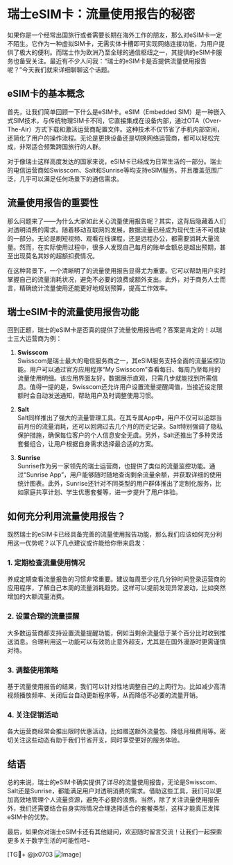 # 瑞士eSIM卡：流量使用报告的秘密

如果你是一个经常出国旅行或者需要长期在海外工作的朋友，那么对eSIM卡一定不陌生。它作为一种虚拟SIM卡，无需实体卡槽即可实现网络连接功能，为用户提供了极大的便利。而瑞士作为欧洲乃至全球的通信枢纽之一，其提供的eSIM卡服务也备受关注。最近有不少人问我：“瑞士的eSIM卡是否提供流量使用报告呢？”今天我们就来详细聊聊这个话题。

## eSIM卡的基本概念

首先，让我们简单回顾一下什么是eSIM卡。eSIM（Embedded SIM）是一种嵌入式SIM技术，与传统物理SIM卡不同，它直接集成在设备内部，通过OTA（Over-The-Air）方式下载和激活运营商配置文件。这种技术不仅节省了手机内部空间，还简化了用户的操作流程。无论是更换设备还是切换网络运营商，都可以轻松完成，非常适合频繁跨国旅行的人群。

对于像瑞士这样高度发达的国家来说，eSIM卡已经成为日常生活的一部分。瑞士的电信运营商如Swisscom、Salt和Sunrise等均支持eSIM服务，并且覆盖范围广泛，几乎可以满足任何场景下的通信需求。

## 流量使用报告的重要性

那么问题来了——为什么大家如此关心流量使用报告呢？其实，这背后隐藏着人们对透明消费的需求。随着移动互联网的发展，数据流量已经成为现代生活不可或缺的一部分。无论是刷短视频、观看在线课程，还是远程办公，都需要消耗大量流量。然而，在实际使用过程中，很多人发现自己每月的账单金额总是超出预期，甚至出现莫名其妙的超额扣费情况。

在这种背景下，一个清晰明了的流量使用报告显得尤为重要。它可以帮助用户实时掌握自己的流量消耗状况，避免不必要的浪费或额外支出。此外，对于商务人士而言，精确统计流量使用还能更好地规划预算，提高工作效率。

## 瑞士eSIM卡的流量使用报告功能

回到正题，瑞士的eSIM卡是否真的提供了流量使用报告呢？答案是肯定的！以瑞士三大运营商为例：

1. **Swisscom**  
   Swisscom是瑞士最大的电信服务商之一，其eSIM服务支持全面的流量监控功能。用户可以通过官方应用程序“My Swisscom”查看每日、每周乃至每月的流量使用明细。该应用界面友好，数据展示直观，只需几步就能找到所需信息。值得一提的是，Swisscom还允许用户设置流量提醒阈值，当接近设定限额时会自动发送通知，帮助用户及时调整使用习惯。

2. **Salt**  
   Salt同样推出了强大的流量管理工具。在其专属App中，用户不仅可以追踪当前月份的流量消耗，还可以回溯过去几个月的历史记录。Salt特别强调了隐私保护措施，确保每位客户的个人信息安全无虞。另外，Salt还推出了多种灵活套餐组合，让用户根据自身需求选择最合适的方案。

3. **Sunrise**  
   Sunrise作为另一家领先的瑞士运营商，也提供了类似的流量监控功能。通过“Sunrise App”，用户能够随时随地查询剩余流量余额，并获取详细的使用统计图表。此外，Sunrise还针对不同类型的用户群体推出了定制化服务，比如家庭共享计划、学生优惠套餐等，进一步提升了用户体验。

## 如何充分利用流量使用报告？

既然瑞士的eSIM卡已经具备完善的流量使用报告功能，那么我们应该如何充分利用这一优势呢？以下几点建议或许能给你带来启发：

### 1. 定期检查流量使用情况  
养成定期查看流量报告的习惯非常重要。建议每周至少花几分钟时间登录运营商的应用程序，了解自己本周的流量消耗趋势。这样可以提前发现异常波动，比如突然增加的大额流量消费。

### 2. 设置合理的流量提醒  
大多数运营商都支持设置流量提醒功能，例如当剩余流量低于某个百分比时收到推送消息。合理利用这一功能可以有效防止意外超支，尤其是在国外漫游时更需谨慎对待。

### 3. 调整使用策略  
基于流量使用报告的结果，我们可以针对性地调整自己的上网行为。比如减少高清视频播放频率、关闭后台自动更新程序等，从而降低不必要的流量开销。

### 4. 关注促销活动  
各大运营商经常会推出限时优惠活动，比如赠送额外流量包、降低月租费用等。密切关注这些动态有助于我们节省开支，同时享受更好的服务体验。

## 结语

总的来说，瑞士的eSIM卡确实提供了详尽的流量使用报告，无论是Swisscom、Salt还是Sunrise，都能满足用户对透明消费的需求。借助这些工具，我们可以更加高效地管理个人流量资源，避免不必要的浪费。当然，除了关注流量使用报告外，我们还需要结合自身实际情况合理选择适合的套餐类型，这样才能真正发挥eSIM卡的优势。

最后，如果你对瑞士eSIM卡还有其他疑问，欢迎随时留言交流！让我们一起探索更多关于数字生活的可能性吧~

[TG💪+ @jx0703 ![Image](https://github.com/user-attachments/assets/dbca1d08-cadb-493c-b0ec-ad6f7a83f270)]